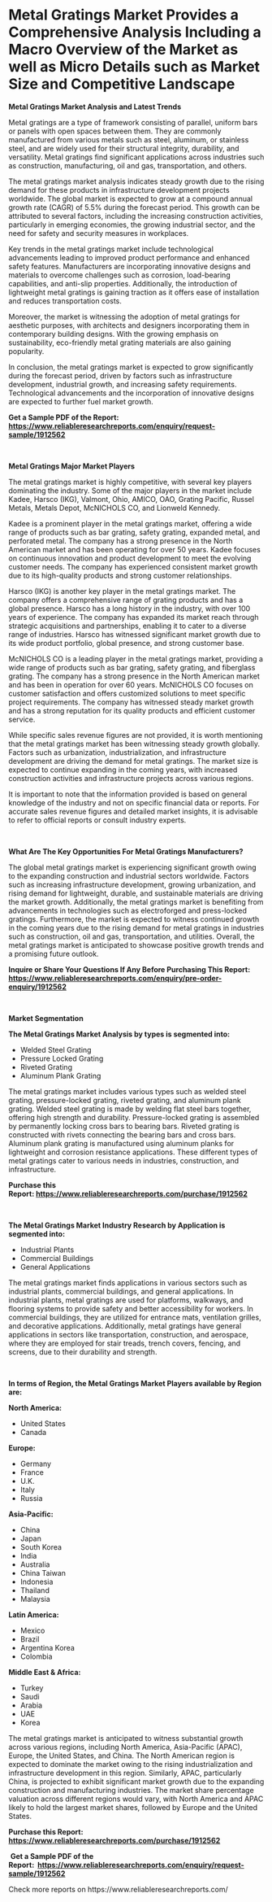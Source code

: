 <p><h1>Metal Gratings Market Provides a Comprehensive Analysis Including a Macro Overview of the Market as well as Micro Details such as Market Size and Competitive Landscape</h1></p><p><strong>Metal Gratings Market Analysis and Latest Trends</strong></p>
<p><p>Metal gratings are a type of framework consisting of parallel, uniform bars or panels with open spaces between them. They are commonly manufactured from various metals such as steel, aluminum, or stainless steel, and are widely used for their structural integrity, durability, and versatility. Metal gratings find significant applications across industries such as construction, manufacturing, oil and gas, transportation, and others.</p><p>The metal gratings market analysis indicates steady growth due to the rising demand for these products in infrastructure development projects worldwide. The global market is expected to grow at a compound annual growth rate (CAGR) of 5.5% during the forecast period. This growth can be attributed to several factors, including the increasing construction activities, particularly in emerging economies, the growing industrial sector, and the need for safety and security measures in workplaces.</p><p>Key trends in the metal gratings market include technological advancements leading to improved product performance and enhanced safety features. Manufacturers are incorporating innovative designs and materials to overcome challenges such as corrosion, load-bearing capabilities, and anti-slip properties. Additionally, the introduction of lightweight metal gratings is gaining traction as it offers ease of installation and reduces transportation costs.</p><p>Moreover, the market is witnessing the adoption of metal gratings for aesthetic purposes, with architects and designers incorporating them in contemporary building designs. With the growing emphasis on sustainability, eco-friendly metal grating materials are also gaining popularity.</p><p>In conclusion, the metal gratings market is expected to grow significantly during the forecast period, driven by factors such as infrastructure development, industrial growth, and increasing safety requirements. Technological advancements and the incorporation of innovative designs are expected to further fuel market growth.</p></p>
<p><strong>Get a Sample PDF of the Report:&nbsp; <a href="https://www.reliableresearchreports.com/enquiry/request-sample/1912562">https://www.reliableresearchreports.com/enquiry/request-sample/1912562</a></strong></p>
<p>&nbsp;</p>
<p><strong>Metal Gratings Major Market Players</strong></p>
<p><p>The metal gratings market is highly competitive, with several key players dominating the industry. Some of the major players in the market include Kadee, Harsco (IKG), Valmont, Ohio, AMICO, OAO, Grating Pacific, Russel Metals, Metals Depot, McNICHOLS CO, and Lionweld Kennedy.</p><p>Kadee is a prominent player in the metal gratings market, offering a wide range of products such as bar grating, safety grating, expanded metal, and perforated metal. The company has a strong presence in the North American market and has been operating for over 50 years. Kadee focuses on continuous innovation and product development to meet the evolving customer needs. The company has experienced consistent market growth due to its high-quality products and strong customer relationships.</p><p>Harsco (IKG) is another key player in the metal gratings market. The company offers a comprehensive range of grating products and has a global presence. Harsco has a long history in the industry, with over 100 years of experience. The company has expanded its market reach through strategic acquisitions and partnerships, enabling it to cater to a diverse range of industries. Harsco has witnessed significant market growth due to its wide product portfolio, global presence, and strong customer base.</p><p>McNICHOLS CO is a leading player in the metal gratings market, providing a wide range of products such as bar grating, safety grating, and fiberglass grating. The company has a strong presence in the North American market and has been in operation for over 60 years. McNICHOLS CO focuses on customer satisfaction and offers customized solutions to meet specific project requirements. The company has witnessed steady market growth and has a strong reputation for its quality products and efficient customer service.</p><p>While specific sales revenue figures are not provided, it is worth mentioning that the metal gratings market has been witnessing steady growth globally. Factors such as urbanization, industrialization, and infrastructure development are driving the demand for metal gratings. The market size is expected to continue expanding in the coming years, with increased construction activities and infrastructure projects across various regions.</p><p>It is important to note that the information provided is based on general knowledge of the industry and not on specific financial data or reports. For accurate sales revenue figures and detailed market insights, it is advisable to refer to official reports or consult industry experts.</p></p>
<p>&nbsp;</p>
<p><strong>What Are The Key Opportunities For Metal Gratings Manufacturers?</strong></p>
<p><p>The global metal gratings market is experiencing significant growth owing to the expanding construction and industrial sectors worldwide. Factors such as increasing infrastructure development, growing urbanization, and rising demand for lightweight, durable, and sustainable materials are driving the market growth. Additionally, the metal gratings market is benefiting from advancements in technologies such as electroforged and press-locked gratings. Furthermore, the market is expected to witness continued growth in the coming years due to the rising demand for metal gratings in industries such as construction, oil and gas, transportation, and utilities. Overall, the metal gratings market is anticipated to showcase positive growth trends and a promising future outlook.</p></p>
<p><strong>Inquire or Share Your Questions If Any Before Purchasing This Report: <a href="https://www.reliableresearchreports.com/enquiry/pre-order-enquiry/1912562">https://www.reliableresearchreports.com/enquiry/pre-order-enquiry/1912562</a></strong></p>
<p>&nbsp;</p>
<p><strong>Market Segmentation</strong></p>
<p><strong>The Metal Gratings Market Analysis by types is segmented into:</strong></p>
<p><ul><li>Welded Steel Grating</li><li>Pressure Locked Grating</li><li>Riveted Grating</li><li>Aluminum Plank Grating</li></ul></p>
<p><p>The metal gratings market includes various types such as welded steel grating, pressure-locked grating, riveted grating, and aluminum plank grating. Welded steel grating is made by welding flat steel bars together, offering high strength and durability. Pressure-locked grating is assembled by permanently locking cross bars to bearing bars. Riveted grating is constructed with rivets connecting the bearing bars and cross bars. Aluminum plank grating is manufactured using aluminum planks for lightweight and corrosion resistance applications. These different types of metal gratings cater to various needs in industries, construction, and infrastructure.</p></p>
<p><strong>Purchase this Report:&nbsp;<a href="https://www.reliableresearchreports.com/purchase/1912562">https://www.reliableresearchreports.com/purchase/1912562</a></strong></p>
<p>&nbsp;</p>
<p><strong>The Metal Gratings Market Industry Research by Application is segmented into:</strong></p>
<p><ul><li>Industrial Plants</li><li>Commercial Buildings</li><li>General Applications</li></ul></p>
<p><p>The metal gratings market finds applications in various sectors such as industrial plants, commercial buildings, and general applications. In industrial plants, metal gratings are used for platforms, walkways, and flooring systems to provide safety and better accessibility for workers. In commercial buildings, they are utilized for entrance mats, ventilation grilles, and decorative applications. Additionally, metal gratings have general applications in sectors like transportation, construction, and aerospace, where they are employed for stair treads, trench covers, fencing, and screens, due to their durability and strength.</p></p>
<p>&nbsp;</p>
<p><strong>In terms of Region, the Metal Gratings Market Players available by Region are:</strong></p>
<p>
    <p> <strong> North America: </strong>
        <ul>
            <li>United States</li>
            <li>Canada</li>
        </ul>
        </p> 
    <p> <strong> Europe: </strong>
        <ul>
            <li>Germany</li>
            <li>France</li>
            <li>U.K.</li>
            <li>Italy</li>
            <li>Russia</li>
        </ul>
        </p> 
    <p> <strong> Asia-Pacific: </strong>
        <ul>
            <li>China</li>
            <li>Japan</li>
            <li>South Korea</li>
            <li>India</li>
            <li>Australia</li>
            <li>China Taiwan</li>
            <li>Indonesia</li>
            <li>Thailand</li>
            <li>Malaysia</li>
        </ul>
        </p> 
    <p> <strong> Latin America: </strong>
        <ul>
            <li>Mexico</li>
            <li>Brazil</li>
            <li>Argentina Korea</li>
            <li>Colombia</li>
        </ul>
        </p> 
    <p> <strong> Middle East & Africa: </strong>
        <ul>
            <li>Turkey</li>
            <li>Saudi</li>
            <li>Arabia</li>
            <li>UAE</li>
            <li>Korea</li>
        </ul>
    </p>
    </p>
<p><p>The metal gratings market is anticipated to witness substantial growth across various regions, including North America, Asia-Pacific (APAC), Europe, the United States, and China. The North American region is expected to dominate the market owing to the rising industrialization and infrastructure development in this region. Similarly, APAC, particularly China, is projected to exhibit significant market growth due to the expanding construction and manufacturing industries. The market share percentage valuation across different regions would vary, with North America and APAC likely to hold the largest market shares, followed by Europe and the United States.</p></p>
<p><strong>Purchase this Report: <a href="https://www.reliableresearchreports.com/purchase/1912562">https://www.reliableresearchreports.com/purchase/1912562</a></strong></p>
<p>&nbsp;<strong>Get a Sample PDF of the Report:&nbsp;&nbsp;<a href="https://www.reliableresearchreports.com/enquiry/request-sample/1912562">https://www.reliableresearchreports.com/enquiry/request-sample/1912562</a></strong></p>
<p><strong></strong></p>
<p>Check more reports on https://www.reliableresearchreports.com/</p>